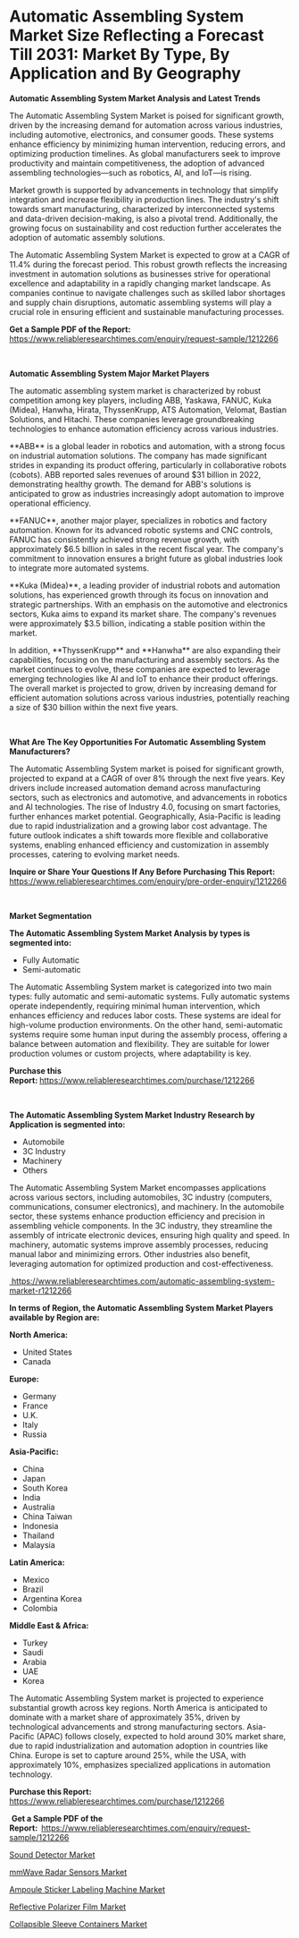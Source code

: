 <p><h1>Automatic Assembling System Market Size Reflecting a Forecast Till 2031: Market By Type, By Application and By Geography</h1></p><p><strong>Automatic Assembling System Market Analysis and Latest Trends</strong></p>
<p><p>The Automatic Assembling System Market is poised for significant growth, driven by the increasing demand for automation across various industries, including automotive, electronics, and consumer goods. These systems enhance efficiency by minimizing human intervention, reducing errors, and optimizing production timelines. As global manufacturers seek to improve productivity and maintain competitiveness, the adoption of advanced assembling technologies—such as robotics, AI, and IoT—is rising.</p><p>Market growth is supported by advancements in technology that simplify integration and increase flexibility in production lines. The industry's shift towards smart manufacturing, characterized by interconnected systems and data-driven decision-making, is also a pivotal trend. Additionally, the growing focus on sustainability and cost reduction further accelerates the adoption of automatic assembly solutions.</p><p>The Automatic Assembling System Market is expected to grow at a CAGR of 11.4% during the forecast period. This robust growth reflects the increasing investment in automation solutions as businesses strive for operational excellence and adaptability in a rapidly changing market landscape. As companies continue to navigate challenges such as skilled labor shortages and supply chain disruptions, automatic assembling systems will play a crucial role in ensuring efficient and sustainable manufacturing processes.</p></p>
<p><strong>Get a Sample PDF of the Report:&nbsp;</strong> <a href="https://www.reliableresearchtimes.com/enquiry/request-sample/1212266?utm_campaign=1266&utm_medium=2&utm_source=Github&utm_content=ia&utm_term=06102024&utm_id=automatic-assembling-system">https://www.reliableresearchtimes.com/enquiry/request-sample/1212266</a></p>
<p>&nbsp;</p>
<p><strong>Automatic Assembling System Major Market Players</strong></p>
<p><p>The automatic assembling system market is characterized by robust competition among key players, including ABB, Yaskawa, FANUC, Kuka (Midea), Hanwha, Hirata, ThyssenKrupp, ATS Automation, Velomat, Bastian Solutions, and Hitachi. These companies leverage groundbreaking technologies to enhance automation efficiency across various industries.</p><p>**ABB** is a global leader in robotics and automation, with a strong focus on industrial automation solutions. The company has made significant strides in expanding its product offering, particularly in collaborative robots (cobots). ABB reported sales revenues of around $31 billion in 2022, demonstrating healthy growth. The demand for ABB's solutions is anticipated to grow as industries increasingly adopt automation to improve operational efficiency.</p><p>**FANUC**, another major player, specializes in robotics and factory automation. Known for its advanced robotic systems and CNC controls, FANUC has consistently achieved strong revenue growth, with approximately $6.5 billion in sales in the recent fiscal year. The company's commitment to innovation ensures a bright future as global industries look to integrate more automated systems.</p><p>**Kuka (Midea)**, a leading provider of industrial robots and automation solutions, has experienced growth through its focus on innovation and strategic partnerships. With an emphasis on the automotive and electronics sectors, Kuka aims to expand its market share. The company's revenues were approximately $3.5 billion, indicating a stable position within the market.</p><p>In addition, **ThyssenKrupp** and **Hanwha** are also expanding their capabilities, focusing on the manufacturing and assembly sectors. As the market continues to evolve, these companies are expected to leverage emerging technologies like AI and IoT to enhance their product offerings. The overall market is projected to grow, driven by increasing demand for efficient automation solutions across various industries, potentially reaching a size of $30 billion within the next five years.</p></p>
<p>&nbsp;</p>
<p><strong>What Are The Key Opportunities For Automatic Assembling System Manufacturers?</strong></p>
<p><p>The Automatic Assembling System market is poised for significant growth, projected to expand at a CAGR of over 8% through the next five years. Key drivers include increased automation demand across manufacturing sectors, such as electronics and automotive, and advancements in robotics and AI technologies. The rise of Industry 4.0, focusing on smart factories, further enhances market potential. Geographically, Asia-Pacific is leading due to rapid industrialization and a growing labor cost advantage. The future outlook indicates a shift towards more flexible and collaborative systems, enabling enhanced efficiency and customization in assembly processes, catering to evolving market needs.</p></p>
<p><strong>Inquire or Share Your Questions If Any Before Purchasing This Report:</strong> <a href="https://www.reliableresearchtimes.com/enquiry/pre-order-enquiry/1212266?utm_campaign=1266&utm_medium=2&utm_source=Github&utm_content=ia&utm_term=06102024&utm_id=automatic-assembling-system">https://www.reliableresearchtimes.com/enquiry/pre-order-enquiry/1212266</a></p>
<p>&nbsp;</p>
<p><strong>Market Segmentation</strong></p>
<p><strong>The Automatic Assembling System Market Analysis by types is segmented into:</strong></p>
<p><ul><li>Fully Automatic</li><li>Semi-automatic</li></ul></p>
<p><p>The Automatic Assembling System market is categorized into two main types: fully automatic and semi-automatic systems. Fully automatic systems operate independently, requiring minimal human intervention, which enhances efficiency and reduces labor costs. These systems are ideal for high-volume production environments. On the other hand, semi-automatic systems require some human input during the assembly process, offering a balance between automation and flexibility. They are suitable for lower production volumes or custom projects, where adaptability is key.</p></p>
<p><strong>Purchase this Report:&nbsp;</strong><a href="https://www.reliableresearchtimes.com/purchase/1212266?utm_campaign=1266&utm_medium=2&utm_source=Github&utm_content=ia&utm_term=06102024&utm_id=automatic-assembling-system">https://www.reliableresearchtimes.com/purchase/1212266</a></p>
<p>&nbsp;</p>
<p><strong>The Automatic Assembling System Market Industry Research by Application is segmented into:</strong></p>
<p><ul><li>Automobile</li><li>3C Industry</li><li>Machinery</li><li>Others</li></ul></p>
<p><p>The Automatic Assembling System Market encompasses applications across various sectors, including automobiles, 3C industry (computers, communications, consumer electronics), and machinery. In the automobile sector, these systems enhance production efficiency and precision in assembling vehicle components. In the 3C industry, they streamline the assembly of intricate electronic devices, ensuring high quality and speed. In machinery, automatic systems improve assembly processes, reducing manual labor and minimizing errors. Other industries also benefit, leveraging automation for optimized production and cost-effectiveness.</p></p>
<p><a href="https://www.reliableresearchtimes.com/automatic-assembling-system-market-r1212266?utm_campaign=1266&utm_medium=2&utm_source=Github&utm_content=ia&utm_term=06102024&utm_id=automatic-assembling-system">&nbsp;https://www.reliableresearchtimes.com/automatic-assembling-system-market-r1212266</a></p>
<p><strong>In terms of Region, the Automatic Assembling System Market Players available by Region are:</strong></p>
<p>
    <p> <strong> North America: </strong>
        <ul>
            <li>United States</li>
            <li>Canada</li>
        </ul>
        </p> 
    <p> <strong> Europe: </strong>
        <ul>
            <li>Germany</li>
            <li>France</li>
            <li>U.K.</li>
            <li>Italy</li>
            <li>Russia</li>
        </ul>
        </p> 
    <p> <strong> Asia-Pacific: </strong>
        <ul>
            <li>China</li>
            <li>Japan</li>
            <li>South Korea</li>
            <li>India</li>
            <li>Australia</li>
            <li>China Taiwan</li>
            <li>Indonesia</li>
            <li>Thailand</li>
            <li>Malaysia</li>
        </ul>
        </p> 
    <p> <strong> Latin America: </strong>
        <ul>
            <li>Mexico</li>
            <li>Brazil</li>
            <li>Argentina Korea</li>
            <li>Colombia</li>
        </ul>
        </p> 
    <p> <strong> Middle East & Africa: </strong>
        <ul>
            <li>Turkey</li>
            <li>Saudi</li>
            <li>Arabia</li>
            <li>UAE</li>
            <li>Korea</li>
        </ul>
    </p>
    </p>
<p><p>The Automatic Assembling System market is projected to experience substantial growth across key regions. North America is anticipated to dominate with a market share of approximately 35%, driven by technological advancements and strong manufacturing sectors. Asia-Pacific (APAC) follows closely, expected to hold around 30% market share, due to rapid industrialization and automation adoption in countries like China. Europe is set to capture around 25%, while the USA, with approximately 10%, emphasizes specialized applications in automation technology.</p></p>
<p><strong>Purchase this Report: </strong><a href="https://www.reliableresearchtimes.com/purchase/1212266?utm_campaign=1266&utm_medium=2&utm_source=Github&utm_content=ia&utm_term=06102024&utm_id=automatic-assembling-system">https://www.reliableresearchtimes.com/purchase/1212266</a></p>
<p>&nbsp;<strong>Get a Sample PDF of the Report:&nbsp;&nbsp;</strong><a href="https://www.reliableresearchtimes.com/enquiry/request-sample/1212266?utm_campaign=1266&utm_medium=2&utm_source=Github&utm_content=ia&utm_term=06102024&utm_id=automatic-assembling-system">https://www.reliableresearchtimes.com/enquiry/request-sample/1212266</a></p>
<p><strong></strong></p>
<p><p><a href="https://www.linkedin.com/pulse/sound-detector-market-share-analysis-growth-trends-chnqe?utm_campaign=1266&utm_medium=2&utm_source=Github&utm_content=ia&utm_term=06102024&utm_id=automatic-assembling-system">Sound Detector Market</a></p><p><a href="https://www.linkedin.com/pulse/digital-transformation-mmwave-radar-sensors-industry-market-rt6xe?utm_campaign=1266&utm_medium=2&utm_source=Github&utm_content=ia&utm_term=06102024&utm_id=automatic-assembling-system">mmWave Radar Sensors Market</a></p><p><a href="https://www.linkedin.com/pulse/global-ampoule-sticker-labeling-machine-market-product-types-mimfc?utm_campaign=1266&utm_medium=2&utm_source=Github&utm_content=ia&utm_term=06102024&utm_id=automatic-assembling-system">Ampoule Sticker Labeling Machine Market</a></p><p><a href="https://www.linkedin.com/pulse/global-perspectives-reflective-polarizer-film-market-trends-2eg4e?utm_campaign=1266&utm_medium=2&utm_source=Github&utm_content=ia&utm_term=06102024&utm_id=automatic-assembling-system">Reflective Polarizer Film Market</a></p><p><a href="https://www.linkedin.com/pulse/pulse-collapsible-sleeve-containers-rhythms-change-ksvme?utm_campaign=1266&utm_medium=2&utm_source=Github&utm_content=ia&utm_term=06102024&utm_id=automatic-assembling-system">Collapsible Sleeve Containers Market</a></p></p>
